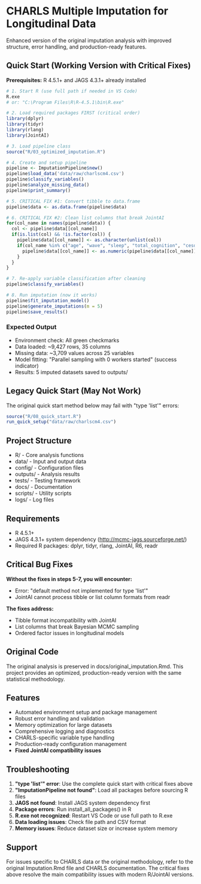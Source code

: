 # CHARLS Multiple Imputation for Longitudinal Data

Enhanced version of the original imputation analysis with improved structure, error handling, and production-ready features.

## Quick Start (Working Version with Critical Fixes)

**Prerequisites:** R 4.5.1+ and JAGS 4.3.1+ already installed

```r
# 1. Start R (use full path if needed in VS Code)
R.exe
# or: "C:\Program Files\R\R-4.5.1\bin\R.exe"

# 2. Load required packages FIRST (critical order)
library(dplyr)
library(tidyr)
library(rlang)
library(JointAI)

# 3. Load pipeline class
source("R/03_optimized_imputation.R")

# 4. Create and setup pipeline
pipeline <- ImputationPipeline$new()
pipeline$load_data('data/raw/charlscm4.csv')
pipeline$classify_variables()
pipeline$analyze_missing_data()
pipeline$print_summary()

# 5. CRITICAL FIX #1: Convert tibble to data.frame
pipeline$data <- as.data.frame(pipeline$data)

# 6. CRITICAL FIX #2: Clean list columns that break JointAI
for(col_name in names(pipeline$data)) {
  col <- pipeline$data[[col_name]]
  if(is.list(col) && !is.factor(col)) {
    pipeline$data[[col_name]] <- as.character(unlist(col))
    if(col_name %in% c("age", "wave", "sleep", "total_cognition", "cesd10", "hhcperc", "cm_num")) {
      pipeline$data[[col_name]] <- as.numeric(pipeline$data[[col_name]])
    }
  }
}

# 7. Re-apply variable classification after cleaning
pipeline$classify_variables()

# 8. Run imputation (now it works)
pipeline$fit_imputation_model()
pipeline$generate_imputations(m = 5)
pipeline$save_results()
```

### Expected Output
- Environment check: All green checkmarks
- Data loaded: ~9,427 rows, 35 columns
- Missing data: ~3,709 values across 25 variables
- Model fitting: "Parallel sampling with 0 workers started" (success indicator)
- Results: 5 imputed datasets saved to outputs/

## Legacy Quick Start (May Not Work)

The original quick start method below may fail with "type 'list'" errors:

```r
source("R/08_quick_start.R")
run_quick_setup("data/raw/charlscm4.csv")
```

## Project Structure

- R/ - Core analysis functions
- data/ - Input and output data
- config/ - Configuration files  
- outputs/ - Analysis results
- tests/ - Testing framework
- docs/ - Documentation
- scripts/ - Utility scripts
- logs/ - Log files

## Requirements

- R 4.5.1+
- JAGS 4.3.1+ system dependency (http://mcmc-jags.sourceforge.net/)
- Required R packages: dplyr, tidyr, rlang, JointAI, R6, readr

## Critical Bug Fixes

**Without the fixes in steps 5-7, you will encounter:**
- Error: "default method not implemented for type 'list'"
- JointAI cannot process tibble or list column formats from readr

**The fixes address:**
- Tibble format incompatibility with JointAI
- List columns that break Bayesian MCMC sampling
- Ordered factor issues in longitudinal models

## Original Code

The original analysis is preserved in docs/original_imputation.Rmd. This project provides an optimized, production-ready version with the same statistical methodology.

## Features

- Automated environment setup and package management
- Robust error handling and validation
- Memory optimization for large datasets
- Comprehensive logging and diagnostics
- CHARLS-specific variable type handling
- Production-ready configuration management
- **Fixed JointAI compatibility issues**

## Troubleshooting

1. **"type 'list'" error**: Use the complete quick start with critical fixes above
2. **"ImputationPipeline not found"**: Load all packages before sourcing R files
3. **JAGS not found**: Install JAGS system dependency first
4. **Package errors**: Run install_all_packages() in R
5. **R.exe not recognized**: Restart VS Code or use full path to R.exe
6. **Data loading issues**: Check file path and CSV format
7. **Memory issues**: Reduce dataset size or increase system memory

## Support

For issues specific to CHARLS data or the original methodology, refer to the original Imputation.Rmd file and CHARLS documentation. The critical fixes above resolve the main compatibility issues with modern R/JointAI versions.
